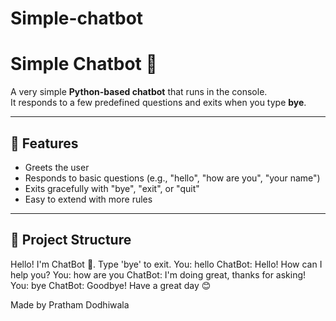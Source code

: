 # Simple-chatbot

# Simple Chatbot 🤖

A very simple **Python-based chatbot** that runs in the console.  
It responds to a few predefined questions and exits when you type **bye**.

---

## 🚀 Features
- Greets the user
- Responds to basic questions (e.g., "hello", "how are you", "your name")
- Exits gracefully with "bye", "exit", or "quit"
- Easy to extend with more rules

---

## 📂 Project Structure

Hello! I'm ChatBot 🤖. Type 'bye' to exit.
You: hello
ChatBot: Hello! How can I help you?
You: how are you
ChatBot: I'm doing great, thanks for asking!
You: bye
ChatBot: Goodbye! Have a great day 😊

Made by Pratham Dodhiwala
